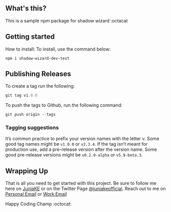 ## What's this?
This is a sample npm package for shadow wizard
:octacat

## Getting started
How to install: 
To install, use the command below:

`npm i shadow-wizard-dev-test`


## Publishing Releases

To create a tag run the following:

```javascript
git tag v1.0.0
```

To push the tags to Github, run the following command:

```javascript
git push origin --tags
```

### Tagging suggestions

It’s common practice to prefix your version names with the letter v. Some good tag names might be `v1.0.0` or `v2.3.4`.
If the tag isn’t meant for production use, add a pre-release version after the version name. Some good pre-release versions might be `v0.2.0-alpha` or `v5.9-beta.3`.

## Wrapping Up

That is all you need to get started with this project.
Be sure to follow me here on [JuniaKE](https://facebook.com/juniakeofficial) or on the Twitter Page [@juniakeofficial](https://twitter.com/juniakeofficial).
Reach out to me on [Personal Email](mailto:briankoech650@gmail.com) or [Work Email](mailto:se.bkiprono@gmail.com)

Happy Coding Champ :octocat: